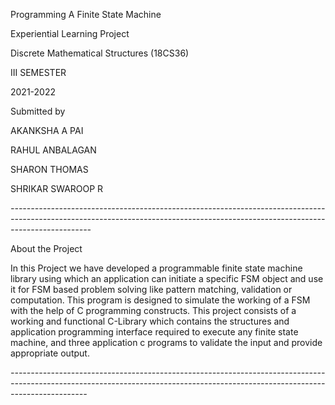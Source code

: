 
Programming A Finite State Machine

Experiential Learning Project

Discrete Mathematical Structures (18CS36)

III SEMESTER

2021-2022


Submitted by


AKANKSHA A PAI

RAHUL ANBALAGAN

SHARON THOMAS

SHRIKAR SWAROOP R	



*--------------------------------------------------------------------------------------------------------------------------------------------------------------------------------*






About the Project

In this Project we have developed a programmable finite state machine library using which an application can initiate
a specific FSM object and use it for FSM based problem solving like pattern matching, validation or computation.
This program is designed to simulate the working of a FSM with the help of C programming constructs.
This project consists of a working and functional C-Library which contains the structures and application 
programming interface required to execute any finite state machine, and three application c programs 
to validate the input and provide appropriate output.








*-------------------------------------------------------------------------------------------------------------------------------------------------------------------------------*

